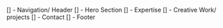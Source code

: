 [] - Navigation/ Header
[] - Hero Section
[] - Expertise
[] - Creative Work/ projects
[] - Contact
[] - Footer